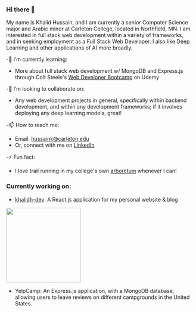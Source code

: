 ### Hi there 👋

My name is Khalid Hussain, and I am currently a senior Computer Science major and Arabic minor at Carleton College, located in Northfield, MN.  I am interested in full stack web development within a variety of frameworks, and in seeking employment as a Full Stack Web Developer. I also like Deep Learning and other applications of AI more broadly.

-🌱 I’m currently learning:
  - More about full stack web development w/ MongoDB and Express.js through Colt Steele's [Web Developer Bootcamp](https://www.udemy.com/course/the-web-developer-bootcamp/) on Udemy

-👯 I’m looking to collaborate on:
  - Any web development projects in general, specifically within backend development, and within any development frameworks; if it involves deploying any deep learning models, great!

-📫 How to reach me:
  - Email: hussaink@carleton.edu
  - Or, connect with me on [LinkedIn](https://www.linkedin.com/in/khalid-hussain-029970176/)

-⚡ Fun fact:
  - I love trail running in my college's own [arboretum](https://www.google.com/search?q=carleton+college+arboretum&tbm=isch&sxsrf=APq-WBvcHbGkFm_Pqfq3O7WFtYhn9gb-iQ%3A1647842034447&source=hp&biw=1280&bih=560&ei=8hI4YsTXF8KhptQP-cqTqAU&iflsig=AHkkrS4AAAAAYjghAgLYfzOTgNuuPR_IhDRJK4Ue3Lul&oq=carleton+college+arbore&gs_lcp=CgNpbWcQAxgAMgUIABCABDIECAAQGDoHCCMQ7wMQJzoICAAQgAQQsQM6CAgAELEDEIMBOgsIABCABBCxAxCDAToGCAAQCBAeUABYhBdg0B1oAHAAeACAAZABiAG4EJIBBDIwLjOYAQCgAQGqAQtnd3Mtd2l6LWltZw&sclient=img) whenever I can!

### Currently working on:
- [khalidh-dev](https://github.com/khalidh223/khalidh-dev): A React.js application for my personal website & blog
<img src="https://user-images.githubusercontent.com/53101332/159212228-090e8bec-e727-4faf-a970-ab67f4c210a2.png" height="200px" />

- YelpCamp: An Express.js application, with a MongoDB database, allowing users to leave reviews on different campgrounds in the United States.

